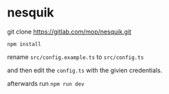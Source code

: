 # nesquik

git clone https://gitlab.com/mop/nesquik.git

`npm install`

rename `src/config.example.ts` to `src/config.ts`

and then edit the `config.ts` with the givien credentials.

afterwards run `npm run dev`
